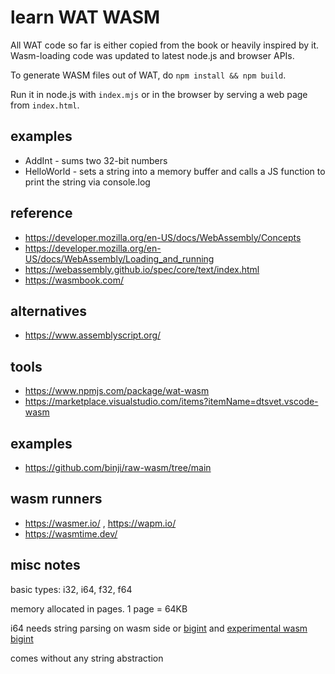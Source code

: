 # learn WAT WASM

All WAT code so far is either copied from the book or heavily inspired by it.
Wasm-loading code was updated to latest node.js and browser APIs.

To generate WASM files out of WAT, do `npm install && npm build`.

Run it in node.js with `index.mjs` or in the browser by serving a web page from `index.html`.


## examples

- AddInt - sums two 32-bit numbers
- HelloWorld - sets a string into a memory buffer and calls a JS function to print the string via console.log


## reference

- https://developer.mozilla.org/en-US/docs/WebAssembly/Concepts
- https://developer.mozilla.org/en-US/docs/WebAssembly/Loading_and_running
- https://webassembly.github.io/spec/core/text/index.html
- https://wasmbook.com/


## alternatives

- https://www.assemblyscript.org/


## tools

- https://www.npmjs.com/package/wat-wasm
- https://marketplace.visualstudio.com/items?itemName=dtsvet.vscode-wasm


## examples

- https://github.com/binji/raw-wasm/tree/main


## wasm runners

- https://wasmer.io/ , https://wapm.io/  
- https://wasmtime.dev/


## misc notes

basic types: i32, i64, f32, f64

memory allocated in pages. 1 page = 64KB

i64 needs string parsing on wasm side or
[bigint](https://developer.mozilla.org/en-US/docs/Web/JavaScript/Reference/Global_Objects/BigInt)
and [experimental wasm bigint](https://sauleau.com/notes/wasm-bigint.html)

comes without any string abstraction
